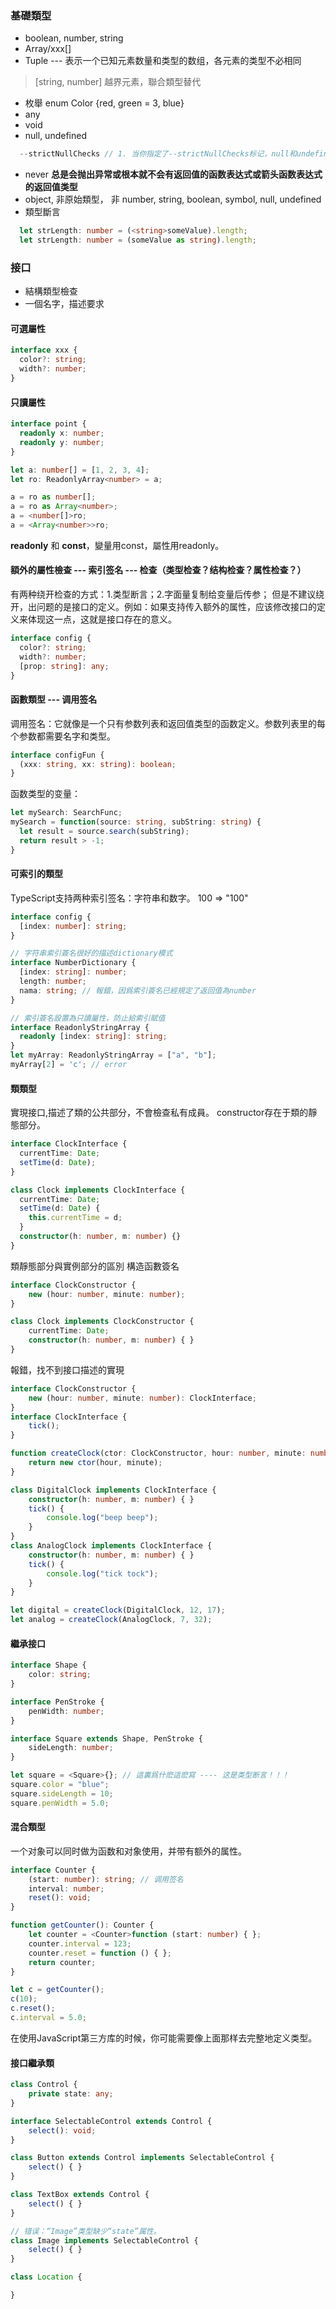 ### 基礎類型
- boolean, number, string
- Array<xxx>/xxx[]
- Tuple --- 表示一个已知元素数量和类型的数组，各元素的类型不必相同
> [string, number]
> 越界元素，聯合類型替代
- 枚舉 enum Color {red, green = 3, blue}
- any
- void
- null, undefined
```ts
  --strictNullChecks // 1. 当你指定了--strictNullChecks标记，null和undefined只能赋值给void和它们各自; 2. 联合类型 很重要; 3. 鼓励尽可能地使用
```
- never **总是会抛出异常或根本就不会有返回值的函数表达式或箭头函数表达式的返回值类型**
- object, 非原始類型， 非 number, string, boolean, symbol, null, undefined
- 類型斷言
```ts
  let strLength: number = (<string>someValue).length;
  let strLength: number = (someValue as string).length;
```

### 接口
- 結構類型檢查
- 一個名字，描述要求

#### 可選屬性
```ts
interface xxx {
  color?: string;
  width?: number;
}
```
#### 只讀屬性
```ts
interface point {
  readonly x: number;
  readonly y: number;
}

let a: number[] = [1, 2, 3, 4];
let ro: ReadonlyArray<number> = a;

a = ro as number[];
a = ro as Array<number>;
a = <number[]>ro;
a = <Array<number>>ro;
```
**readonly** 和 **const**，變量用const，屬性用readonly。
#### 額外的屬性檢查 --- 索引签名   --- 检查（类型检查？结构检查？属性检查？）
有两种绕开检查的方式：1.类型断言；2.字面量复制给变量后传参；
但是不建议绕开，出问题的是接口的定义。例如：如果支持传入额外的属性，应该修改接口的定义来体现这一点，这就是接口存在的意义。
```ts
interface config {
  color?: string;
  width?: number;
  [prop: string]: any;
}
```
#### 函數類型  --- 调用签名
调用签名：它就像是一个只有参数列表和返回值类型的函数定义。参数列表里的每个参数都需要名字和类型。
```ts
interface configFun {
  (xxx: string, xx: string): boolean;
}
```

函数类型的变量：
```ts
let mySearch: SearchFunc;
mySearch = function(source: string, subString: string) {
  let result = source.search(subString);
  return result > -1;
}
```

#### 可索引的類型
TypeScript支持两种索引签名：字符串和数字。
100 => "100"
```ts
interface config {
  [index: number]: string;
}

// 字符串索引簽名很好的描述dictionary模式
interface NumberDictionary {
  [index: string]: number;
  length: number;
  nama: string; // 報錯，因爲索引簽名已經規定了返回值為number
}

// 索引簽名設置為只讀屬性，防止給索引賦值
interface ReadonlyStringArray {
  readonly [index: string]: string;
}
let myArray: ReadonlyStringArray = ["a", "b"];
myArray[2] = 'c'; // error
```
#### 類類型
實現接口,描述了類的公共部分，不會檢查私有成員。
constructor存在于類的靜態部分。
```ts
interface ClockInterface {
  currentTime: Date;
  setTime(d: Date);
}

class Clock implements ClockInterface {
  currentTime: Date;
  setTime(d: Date) {
    this.currentTime = d;
  }
  constructor(h: number, m: number) {}
}
```
類靜態部分與實例部分的區別
構造函數簽名
```ts
interface ClockConstructor {
    new (hour: number, minute: number);
}

class Clock implements ClockConstructor {
    currentTime: Date;
    constructor(h: number, m: number) { }
}
```
報錯，找不到接口描述的實現
```ts
interface ClockConstructor {
    new (hour: number, minute: number): ClockInterface;
}
interface ClockInterface {
    tick();
}

function createClock(ctor: ClockConstructor, hour: number, minute: number): ClockInterface {
    return new ctor(hour, minute);
}

class DigitalClock implements ClockInterface {
    constructor(h: number, m: number) { }
    tick() {
        console.log("beep beep");
    }
}
class AnalogClock implements ClockInterface {
    constructor(h: number, m: number) { }
    tick() {
        console.log("tick tock");
    }
}

let digital = createClock(DigitalClock, 12, 17);
let analog = createClock(AnalogClock, 7, 32);
```
#### 繼承接口
```ts
interface Shape {
    color: string;
}

interface PenStroke {
    penWidth: number;
}

interface Square extends Shape, PenStroke {
    sideLength: number;
}

let square = <Square>{}; // 這裏爲什麽這麽寫 ---- 这是类型断言！！！
square.color = "blue";
square.sideLength = 10;
square.penWidth = 5.0;
```

#### 混合類型
一个对象可以同时做为函数和对象使用，并带有额外的属性。
```ts
interface Counter {
    (start: number): string; // 调用签名
    interval: number;
    reset(): void;
}

function getCounter(): Counter {
    let counter = <Counter>function (start: number) { };
    counter.interval = 123;
    counter.reset = function () { };
    return counter;
}

let c = getCounter();
c(10);
c.reset();
c.interval = 5.0;
```
在使用JavaScript第三方库的时候，你可能需要像上面那样去完整地定义类型。
#### 接口繼承類

```ts
class Control {
    private state: any;
}

interface SelectableControl extends Control {
    select(): void;
}

class Button extends Control implements SelectableControl {
    select() { }
}

class TextBox extends Control {
    select() { }
}

// 错误：“Image”类型缺少“state”属性。
class Image implements SelectableControl {
    select() { }
}

class Location {

}
```

